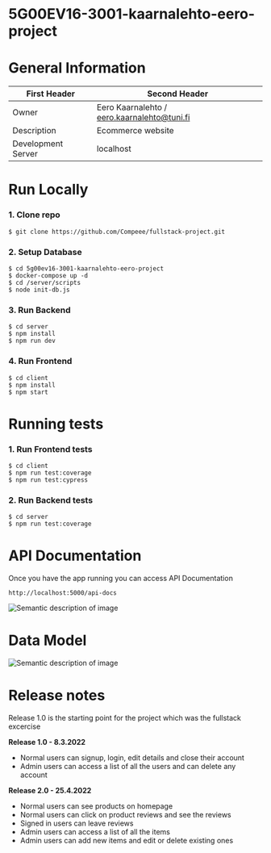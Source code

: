 # 5G00EV16-3001-kaarnalehto-eero-project

# General Information

| First Header       | Second Header                               |
| ------------------ | ------------------------------------------- |
| Owner              | Eero Kaarnalehto / eero.kaarnalehto@tuni.fi |
| Description        | Ecommerce website                           |
| Development Server | localhost                                   |

# Run Locally

### 1. Clone repo

```
$ git clone https://github.com/Compeee/fullstack-project.git
```

### 2. Setup Database

```
$ cd 5g00ev16-3001-kaarnalehto-eero-project
$ docker-compose up -d
$ cd /server/scripts
$ node init-db.js
```

### 3. Run Backend

```
$ cd server
$ npm install
$ npm run dev
```

### 4. Run Frontend

```
$ cd client
$ npm install
$ npm start
```

# Running tests

### 1. Run Frontend tests

```
$ cd client
$ npm run test:coverage
$ npm run test:cypress
```
### 2. Run Backend tests

```
$ cd server
$ npm run test:coverage
```

# API Documentation

Once you have the app running you can access API Documentation

```
http://localhost:5000/api-docs
```
![Semantic description of image](https://i.imgur.com/vCyynZI.png)

# Data Model

![Semantic description of image](https://i.imgur.com/TkUkytF.png)

# Release notes

Release 1.0 is the starting point for the project which was the fullstack excercise

**Release 1.0 - 8.3.2022**

- Normal users can signup, login, edit details and close their account
- Admin users can access a list of all the users and can delete any account

**Release 2.0 - 25.4.2022**

- Normal users can see products on homepage
- Normal users can click on product reviews and see the reviews
- Signed in users can leave reviews
- Admin users can access a list of all the items
- Admin users can add new items and edit or delete existing ones

